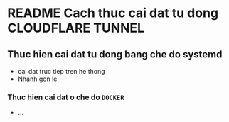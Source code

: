 # README Cach thuc cai dat tu dong CLOUDFLARE TUNNEL

## Thuc hien cai dat tu dong bang che do systemd
- cai dat truc tiep tren he thong
- Nhanh gon le


### Thuc hien cai dat o che do `DOCKER` 
- ...
